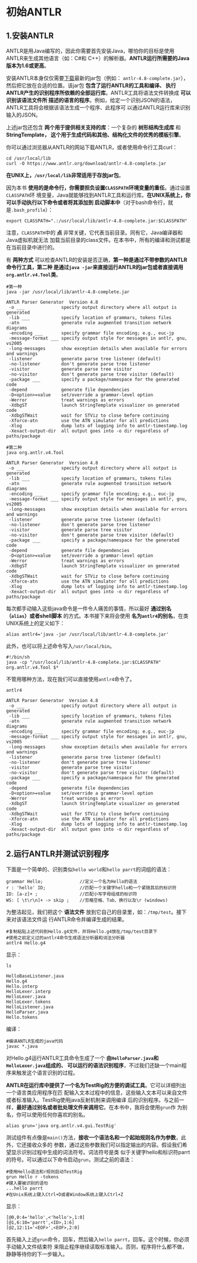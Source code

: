 初始ANTLR
================================================================================
## 1.安装ANTLR
ANTLR是用Java编写的，因此你需要首先安装Java，哪怕你的目标是使用ANTLR来生成其他语言（如：C#和
C++）的解析器。**ANTLR运行所需要的Java版本为1.6或更高**。

安装ANTLR本身仅仅需要[下载](http://www.antlr.org/download.html)最新的jar包（例如：
`antlr-4.8-complete.jar`），然后把它放在合适的位置。该jar包 **包含了运行ANTLR的工具和编译、
执行ANTLR产生的识别程序所依赖的全部运行库**。ANTLR工具将语法文件转换成 **可以识别该语法文件所
描述的语言的程序**。例如，给定一个识别JSON的语法，ANTLR工具将会根据该语法生成一个程序、此程序可
以通过ANTLR运行库来识别输入的JSON。

上述jar包还包含 **两个用于提供相关支持的库**：一个复杂的 **树形结构生成库** 和 **StringTemplate，
这个用于生成代码和其他、结构化文件的优秀的模板引擎**。

你可以通过浏览器从ANTLR的网站下载ANTLR，或者使用命令行工具curl：
```shell
cd /usr/local/lib
curl -O https://www.antlr.org/download/antlr-4.8-complete.jar
```
**在UNIX上，`/usr/local/lib`非常适用于存放jar包**。

因为本书 **使用的是命令行，你需要担负设置`CLASSPATH`环境变量的重任**。通过设置`CLASSPATH`环
境变量，Java就能够找到ANTLR工具和运行库。**在UNIX系统上，你可以手动执行以下命令或者将其添加到
启动脚本中**（对于bash命令行，就是`.bash_profile`）：
```shell
export CLASSPATH=".:/usr/local/lib/antlr-4.8-complete.jar:$CLASSPATH"
```
注意，`CLASSPATH`中的 **点** 非常关键，它代表当前目录。同有它，Java编译器和Java虚拟机就无法
加载当前目录的class文件。在本书中，所有的编译和测试都是在当前目录中进行的。

有 **两种方式** 可以检查ANTLR的安装是否正确，**第一种是通过不带参数的ANTLR命令行工具，第二种
是通过`java -jar`来直接运行ANTLR的jar包或者直接调用`org.antlr.v4.Tool`类**。
```shell
#第一种
java -jar /usr/local/lib/antlr-4.8-complete.jar

ANTLR Parser Generator  Version 4.8
 -o ___              specify output directory where all output is generated
 -lib ___            specify location of grammars, tokens files
 -atn                generate rule augmented transition network diagrams
 -encoding ___       specify grammar file encoding; e.g., euc-jp
 -message-format ___ specify output style for messages in antlr, gnu, vs2005
 -long-messages      show exception details when available for errors and warnings
 -listener           generate parse tree listener (default)
 -no-listener        don't generate parse tree listener
 -visitor            generate parse tree visitor
 -no-visitor         don't generate parse tree visitor (default)
 -package ___        specify a package/namespace for the generated code
 -depend             generate file dependencies
 -D<option>=value    set/override a grammar-level option
 -Werror             treat warnings as errors
 -XdbgST             launch StringTemplate visualizer on generated code
 -XdbgSTWait         wait for STViz to close before continuing
 -Xforce-atn         use the ATN simulator for all predictions
 -Xlog               dump lots of logging info to antlr-timestamp.log
 -Xexact-output-dir  all output goes into -o dir regardless of paths/package
```
```shell
#第二种
java org.antlr.v4.Tool

ANTLR Parser Generator  Version 4.8
 -o ___              specify output directory where all output is generated
 -lib ___            specify location of grammars, tokens files
 -atn                generate rule augmented transition network diagrams
 -encoding ___       specify grammar file encoding; e.g., euc-jp
 -message-format ___ specify output style for messages in antlr, gnu, vs2005
 -long-messages      show exception details when available for errors and warnings
 -listener           generate parse tree listener (default)
 -no-listener        don't generate parse tree listener
 -visitor            generate parse tree visitor
 -no-visitor         don't generate parse tree visitor (default)
 -package ___        specify a package/namespace for the generated code
 -depend             generate file dependencies
 -D<option>=value    set/override a grammar-level option
 -Werror             treat warnings as errors
 -XdbgST             launch StringTemplate visualizer on generated code
 -XdbgSTWait         wait for STViz to close before continuing
 -Xforce-atn         use the ATN simulator for all predictions
 -Xlog               dump lots of logging info to antlr-timestamp.log
 -Xexact-output-dir  all output goes into -o dir regardless of paths/package
```
每次都手动输入这些java命令是一件令人痛苦的事情，所以最好 **通过别名（`alias`）或者shell脚本**
的方式。本书接下来将会使用 **名为`antlr4`的别名**，在类UNIX系统上的定义如下：
```shell
alias antlr4='java -jar /usr/local/lib/antlr-4.8-complete.jar'
```
此外，也可以将上述命令写入`/usr/local/bin`。
```shell
#!/bin/sh 
java -cp "/usr/local/lib/antlr-4.8-complete.jar:$CLASSPATH" org.antlr.v4.Tool $*
```
不管用哪种方法，现在我们可以直接使用`antlr4`命令了。
```shell
antlr4

ANTLR Parser Generator  Version 4.8
 -o ___              specify output directory where all output is generated
 -lib ___            specify location of grammars, tokens files
 -atn                generate rule augmented transition network diagrams
 -encoding ___       specify grammar file encoding; e.g., euc-jp
 -message-format ___ specify output style for messages in antlr, gnu, vs2005
 -long-messages      show exception details when available for errors and warnings
 -listener           generate parse tree listener (default)
 -no-listener        don't generate parse tree listener
 -visitor            generate parse tree visitor
 -no-visitor         don't generate parse tree visitor (default)
 -package ___        specify a package/namespace for the generated code
 -depend             generate file dependencies
 -D<option>=value    set/override a grammar-level option
 -Werror             treat warnings as errors
 -XdbgST             launch StringTemplate visualizer on generated code
 -XdbgSTWait         wait for STViz to close before continuing
 -Xforce-atn         use the ATN simulator for all predictions
 -Xlog               dump lots of logging info to antlr-timestamp.log
 -Xexact-output-dir  all output goes into -o dir regardless of paths/package
```

## 2.运行ANTLR并测试识别程序 
下面是一个简单的、识别类似`hello world`和`hello parrt`的词组的语法：
```
grammar Hello;              //定义一个名为Hello的语法
r : 'hello' ID;             //匹配一个关键字hello和一个紧随其后的标识符
ID: [a-z]+ ;                //匹配小写字母组成的标识符
WS: [ \t\r\n]+ -> skip ;    //忽略空格、Tab、换行以及\r (windows)
```
为整洁起见，我们把这个 **语法文件** 放到它自己的目录里，如：`/tmp/test`。接下来对该语法文件运
行ANTLR命令并编译生成的结果。
```shell
#复制粘贴上述代码到Hello.g4文件，并将Hello.g4放在/tmp/test目录下
#使用之前定义过的antlr4命令生成语法分析器和词法分析器
antlr4 Hello.g4
```
显示：
```shell
ls 

HelloBaseListener.java  
Hello.g4  
Hello.interp  
HelloLexer.interp  
HelloLexer.java  
HelloLexer.tokens  
HelloListener.java  
HelloParser.java  
Hello.tokens
```
编译：
```shell
#编译ANTLR生成的java代码 
javac *.java
```
对Hello.g4运行ANTLR工具命令生成了一个 **由`HelloParser.java`和`HelloLexer.java`组成的、
可以运行的语法识别程序**，不过我们还缺一个main程序来触发这个语言识别的过程。

**ANTLR在运行库中提供了一个名为TestRig的方便的调试工具**。它可以详细列出一个语言类应用程序在匹
配输入文本过程中的信息，这些输入文本可以来自文件或者标准输入。TestRig使用java反射机制来调用编译
后的识别程序。与之前一样，**最好通过别名或者批处理文件来调用它**。在本书中，我将会使用`grun`作
为别名，你可以使用任何你喜欢的别名。
```shell
alias grun='java org.antlr.v4.gui.TestRig'
```
测试组件有点像是`main()`方法，**接收一个语法名和一个起始规则名作为参数**，此外，它还接收众多的
参数，通过这些参数我们可以指定输出的内容。假设我们希望显示识别过程中生成的词法符号。词法符号是类
似于关键字hello和标识符parrt的符号。可以通过以下命令启动`grun`，测试之前的语法：
```shell
#使用Hello语法和r规则启动TestRig
grun Hello r -tokens
#键入要被识别的语句
...hello parrt
#在Unix系统上键入Ctrl+D或者Window系统上键入Ctrl+Z
```
显示：
```
[@0,0:4='hello',<'hello'>,1:0]
[@1,6:10='parrt',<ID>,1:6]
[@2,12:11='<EOF>',<EOF>,2:0]
```
首先输入上述`grun`命令，回车，然后输入`hello parrt`，回车。这个时候，你必须手动输入文件结束符
来阻止程序继续读取标准输入。否则，程序将什么都不做，静静等待你的下一步输入。